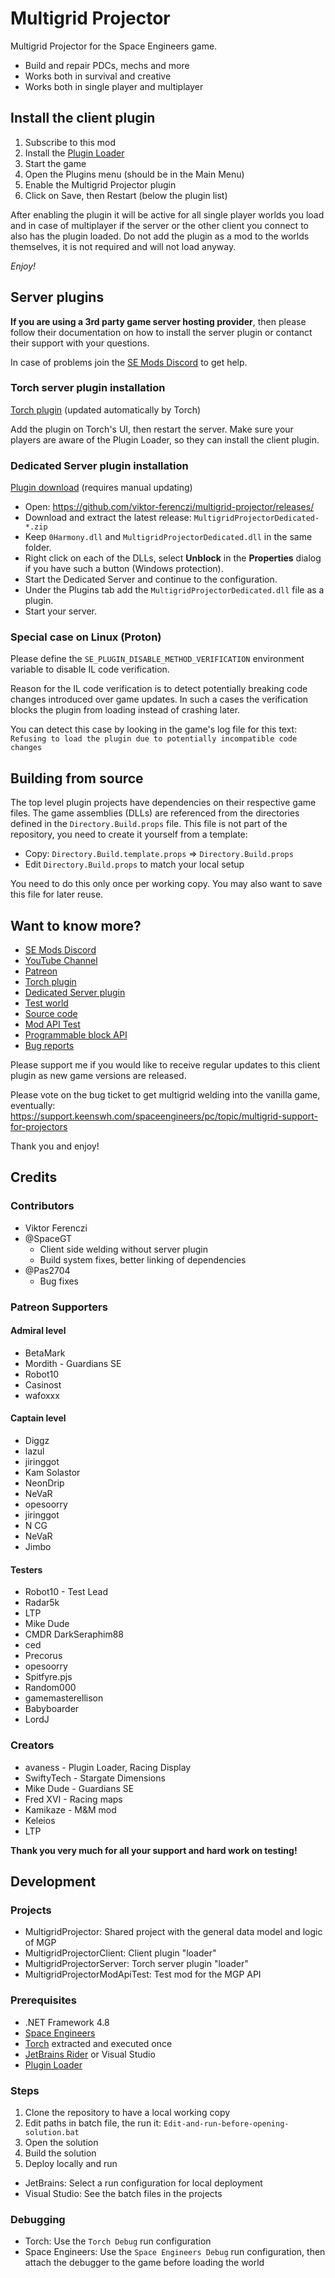# Multigrid Projector

Multigrid Projector for the Space Engineers game.

- Build and repair PDCs, mechs and more
- Works both in survival and creative
- Works both in single player and multiplayer

## Install the client plugin
1. Subscribe to this mod
2. Install the [Plugin Loader](https://github.com/sepluginloader/SpaceEngineersLauncher)
3. Start the game
4. Open the Plugins menu (should be in the Main Menu)
5. Enable the Multigrid Projector plugin
6. Click on Save, then Restart (below the plugin list)

After enabling the plugin it will be active for all single player worlds you load and in case of multiplayer if the server or the other client you connect to also has the plugin loaded. Do not add the plugin as a mod to the worlds themselves, it is not required and will not load anyway.

*Enjoy!*

## Server plugins

**If you are using a 3rd party game server hosting provider**, then please follow their documentation on how to install the server plugin or contanct their support with your questions.

In case of problems join the [SE Mods Discord](https://discord.gg/PYPFPGf3Ca) to get help.

### Torch server plugin installation

[Torch plugin](https://torchapi.com/plugins/view/?guid=d9359ba0-9a69-41c3-971d-eb5170adb97e) (updated automatically by Torch)

Add the plugin on Torch's UI, then restart the server. Make sure your players are aware of the Plugin Loader, so they can install the client plugin.

### Dedicated Server plugin installation

[Plugin download](https://github.com/viktor-ferenczi/multigrid-projector/releases/) (requires manual updating)

- Open: https://github.com/viktor-ferenczi/multigrid-projector/releases/
- Download and extract the latest release: `MultigridProjectorDedicated-*.zip` 
- Keep `0Harmony.dll` and `MultigridProjectorDedicated.dll` in the same folder.
- Right click on each of the DLLs, select **Unblock** in the **Properties** dialog if you have such a button (Windows protection). 
- Start the Dedicated Server and continue to the configuration.
- Under the Plugins tab add the `MultigridProjectorDedicated.dll` file as a plugin.
- Start your server.

### Special case on Linux (Proton)

Please define the `SE_PLUGIN_DISABLE_METHOD_VERIFICATION` environment variable
to disable IL code verification.

Reason for the IL code verification is to detect potentially breaking code changes 
introduced over game updates. In such a cases the verification blocks the plugin
from loading instead of crashing later.

You can detect this case by looking in the game's log file for this text: 
`Refusing to load the plugin due to potentially incompatible code changes`

## Building from source

The top level plugin projects have dependencies on their respective game files.
The game assemblies (DLLs) are referenced from the directories defined in the
`Directory.Build.props` file. This file is not part of the repository, 
you need to create it yourself from a template:

- Copy: `Directory.Build.template.props` => `Directory.Build.props`
- Edit `Directory.Build.props` to match your local setup

You need to do this only once per working copy. 
You may also want to save this file for later reuse.

## Want to know more?
- [SE Mods Discord](https://discord.gg/PYPFPGf3Ca)
- [YouTube Channel](https://www.youtube.com/channel/UCc5ar3cW9qoOgdBb1FM_rxQ)
- [Patreon](https://www.patreon.com/semods)
- [Torch plugin](https://torchapi.com/plugins/view/?guid=d9359ba0-9a69-41c3-971d-eb5170adb97e)
- [Dedicated Server plugin](https://github.com/viktor-ferenczi/multigrid-projector/releases)
- [Test world](https://steamcommunity.com/sharedfiles/filedetails/?id=2420963329)
- [Source code](https://github.com/viktor-ferenczi/multigrid-projector)
- [Mod API Test](https://steamcommunity.com/sharedfiles/filedetails/?id=2433810091)
- [Programmable block API](https://steamcommunity.com/sharedfiles/filedetails/?id=2471605159)
- [Bug reports](https://discord.gg/x3Z8Ug5YkQ)

Please support me if you would like to receive regular updates to this client plugin as new game versions are released.

Please vote on the bug ticket to get multigrid welding into the vanilla game, eventually:
https://support.keenswh.com/spaceengineers/pc/topic/multigrid-support-for-projectors

Thank you and enjoy!

## Credits

### Contributors
- Viktor Ferenczi
- @SpaceGT
  * Client side welding without server plugin
  * Build system fixes, better linking of dependencies
- @Pas2704
  * Bug fixes

### Patreon Supporters

#### Admiral level
- BetaMark
- Mordith - Guardians SE
- Robot10
- Casinost
- wafoxxx

#### Captain level
- Diggz
- lazul
- jiringgot
- Kam Solastor
- NeonDrip
- NeVaR
- opesoorry
- jiringgot
- N CG
- NeVaR
- Jimbo

#### Testers
- Robot10 - Test Lead
- Radar5k
- LTP
- Mike Dude
- CMDR DarkSeraphim88
- ced
- Precorus
- opesoorry
- Spitfyre.pjs
- Random000
- gamemasterellison
- Babyboarder
- LordJ

### Creators
- avaness - Plugin Loader, Racing Display
- SwiftyTech - Stargate Dimensions
- Mike Dude - Guardians SE
- Fred XVI - Racing maps
- Kamikaze - M&M mod
- Keleios
- LTP

**Thank you very much for all your support and hard work on testing!**

## Development

### Projects

- MultigridProjector: Shared project with the general data model and logic of MGP
- MultigridProjectorClient: Client plugin "loader"
- MultigridProjectorServer: Torch server plugin "loader"
- MultigridProjectorModApiTest: Test mod for the MGP API

### Prerequisites

- .NET Framework 4.8
- [Space Engineers](https://spaceengineersgame.com)
- [Torch](https://torchapi.com) extracted and executed once
- [JetBrains Rider](https://jetbrains.com) or Visual Studio
- [Plugin Loader](https://github.com/sepluginloader/SpaceEngineersLauncher)

### Steps

1. Clone the repository to have a local working copy
2. Edit paths in batch file, the run it: `Edit-and-run-before-opening-solution.bat`
3. Open the solution
4. Build the solution
5. Deploy locally and run
  - JetBrains: Select a run configuration for local deployment
  - Visual Studio: See the batch files in the projects

### Debugging

- Torch: Use the `Torch Debug` run configuration
- Space Engineers: Use the `Space Engineers Debug` run configuration, then attach the debugger to the game before loading the world